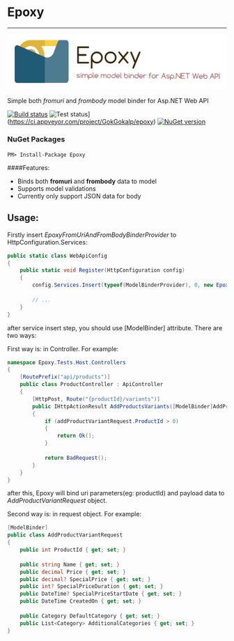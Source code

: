 #   **Epoxy**
------------------------------

![alt tag](https://raw.githubusercontent.com/GokGokalp/Epoxy/master/misc/epoxy-logo.png)

Simple both _fromuri_ and _frombody_ model binder for Asp.NET Web API

[![Build status](https://ci.appveyor.com/api/projects/status/cmt771l56h9hm3fj?svg=true)](https://ci.appveyor.com/project/GokGokalp/epoxy)
![Test status](http://teststatusbadge.azurewebsites.net/api/status/GokGokalp/epoxy)]
(https://ci.appveyor.com/project/GokGokalp/epoxy)
[![NuGet version](https://badge.fury.io/nu/Epoxy.svg)](https://badge.fury.io/nu/Epoxy)

### NuGet Packages
``` 
PM> Install-Package Epoxy 
```

####Features:
- Binds both **fromuri** and **frombody** data to model
- Supports model validations
- Currently only support JSON data for body

Usage:
-----

Firstly insert _EpoxyFromUriAndFromBodyBinderProvider_ to HttpConfiguration.Services:

```cs
public static class WebApiConfig
{
    public static void Register(HttpConfiguration config)
    {
        config.Services.Insert(typeof(ModelBinderProvider), 0, new EpoxyFromUriAndFromBodyBinderProvider());

        // ...
    }
}
```

after service insert step, you should use [ModelBinder] attribute. There are two ways:

First way is: in Controller. For example:
```cs
namespace Epoxy.Tests.Host.Controllers
{
    [RoutePrefix("api/products")]
    public class ProductController : ApiController
    {
        [HttpPost, Route("{productId}/variants")]
        public IHttpActionResult AddProductsVariants([ModelBinder]AddProductVariantRequest addProductVariantRequest)
        {
            if (addProductVariantRequest.ProductId > 0)
            {
                return Ok();
            }
            
            return BadRequest();
        }
    }
}
```

after this, Epoxy will bind uri parameters(eg: productId) and payload data to _AddProductVariantRequest_ object.

Second way is: in request object. For example:
```cs
[ModelBinder]
public class AddProductVariantRequest
{
    public int ProductId { get; set; }

    public string Name { get; set; }
    public decimal Price { get; set; }
    public decimal? SpecialPrice { get; set; }
    public int? SpecialPriceDuration { get; set; }
    public DateTime? SpecialPriceStartDate { get; set; }
    public DateTime CreatedOn { get; set; }

    public Category DefaultCategory { get; set; }
    public List<Category> AdditionalCategories { get; set; }
}
```